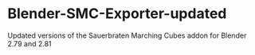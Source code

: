 # Blender-SMC-Exporter-updated
Updated versions of the Sauerbraten Marching Cubes addon for Blender 2.79 and 2.81

